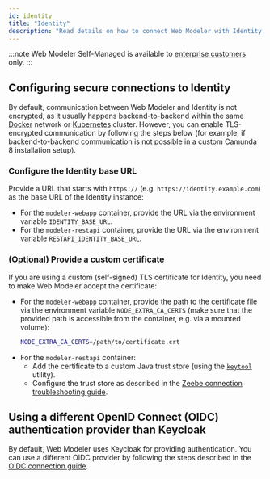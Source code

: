 ```yaml
---
id: identity
title: "Identity"
description: "Read details on how to connect Web Modeler with Identity securely."
---
```


:::note
Web Modeler Self-Managed is available to [enterprise customers](/reference/licenses.md#web-modeler) only.
:::

## Configuring secure connections to Identity

By default, communication between Web Modeler and Identity is not encrypted, as it usually happens backend-to-backend within the same [Docker](../../../platform-deployment/docker.md) network or [Kubernetes](../../../platform-deployment/helm-kubernetes/overview.md) cluster.
However, you can enable TLS-encrypted communication by following the steps below (for example, if backend-to-backend communication is not possible in a custom Camunda 8 installation setup).

### Configure the Identity base URL

Provide a URL that starts with `https://` (e.g. `https://identity.example.com`) as the base URL of the Identity instance:

- For the `modeler-webapp` container, provide the URL via the environment variable `IDENTITY_BASE_URL`.
- For the `modeler-restapi` container, provide the URL via the environment variable `RESTAPI_IDENTITY_BASE_URL`.

### (Optional) Provide a custom certificate

If you are using a custom (self-signed) TLS certificate for Identity, you need to make Web Modeler accept the certificate:

- For the `modeler-webapp` container, provide the path to the certificate file via the environment variable `NODE_EXTRA_CA_CERTS` (make sure that the provided path is accessible from the container, e.g. via a mounted volume):
  ```sh
  NODE_EXTRA_CA_CERTS=/path/to/certificate.crt
  ```
- For the `modeler-restapi` container:
  - Add the certificate to a custom Java trust store (using the [`keytool`](https://docs.oracle.com/en/java/javase/21/docs/specs/man/keytool.html) utility).
  - Configure the trust store as described in the [Zeebe connection troubleshooting guide](../troubleshooting/troubleshoot-zeebe-connection.md#provide-the-certificate-to-the-jvm-trust-store).

## Using a different OpenID Connect (OIDC) authentication provider than Keycloak

By default, Web Modeler uses Keycloak for providing authentication.
You can use a different OIDC provider by following the steps described in the [OIDC connection guide](docs/self-managed/platform-deployment/helm-kubernetes/guides/connect-to-an-oidc-provider.md).
